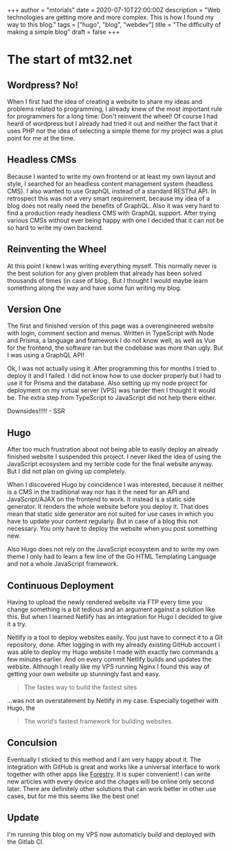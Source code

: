 +++
author = "mtorials"
date = 2020-07-10T22:00:00Z
description = "Web technologies are getting more and more complex. This is how I found my way to this blog."
tags = ["hugo", "blog", "webdev"]
title = "The difficulty of making a simple blog"
draft = false
+++
# The start of mt32.net

## Wordpress? No!

When I first had the idea of creating a website to share my ideas and problems related to programming, I already knew of the most important rule for programmers for a long time: Don't reinvent the wheel! Of course I had heard of wordpress but I already had tried it out and neither the fact that it uses PHP nor the idea of selecting a simple theme for my project was a plus point for me at the time.

## Headless CMSs

Because I wanted to write my own frontend or at least my own layout and style, I searched for an headless content management system (headless CMS). I also wanted to use GraphQL instead of a standard RESTful API. In retrospect this was not a very smart requirement, because my idea of a blog does not really need the benefits of GraphQL. Also it was very hard to find a production ready headless CMS with GraphQL support. After trying various CMSs without ever being happy with one I decided that it can not be so hard to write my own backend.

## Reinventing the Wheel

At this point I knew I was writing everything myself. This normally never is the best solution for any given problem that already has been solved thousands of times (in case of blog., But I thought I would maybe learn something along the way and have some fun writing my blog.

## Version One

The first and finished version of this page was a overengineered website with login, comment section and menus. Written in TypeScript with Node and Prisma, a language and framework I do not know well, as well as Vue for the frontend, the software ran but the codebase was more than ugly. But I was using a GraphQL API!

Ok, I was not actually using it. After programming this for months I tried to deploy it and I failed. I did not know how to use docker properly but I had to use it for Prisma and the database. Also setting up my node project for deployment on my virtual server (VPS) was harder then I thought it would be. The extra step from TypeScript to JavaScript did not help there either.

Downsides!!!!! - SSR

## Hugo

After too much frustration about not being able to easily deploy an already finished website I suspended this project. I never liked the idea of using the JavaScript ecosystem and my terrible code for the final website anyway. But I did not plan on giving up completely.

When I discovered Hugo by coincidence I was interested, because it neither is a CMS in the traditional way nor has it the need for an API and JavaScript/AJAX on the frontend to work. It instead is a static side generator. It renders the whole website before you deploy it. That does mean that static side generator are not suited for use cases in which you have to update your content regularly. But in case of a blog this not necessary. You only have to deploy the website when you post something new.

Also Hugo does not rely on the JavaScript ecosystem and to write my own theme I only had to learn a few line of the Go HTML Templating Language and not a whole JavaScript framework.

## Continuous Deployment

Having to upload the newly rendered website via FTP every time you change something is a bit tedious and an argument against a solution like this. But when I learned Netlify has an integration for Hugo I decided to give it a try.

Netlify is a tool to deploy websites easily. You just have to connect it to a Git repository, done. After logging in with my already existing GitHub account I was able to deploy my Hugo website I made with exactly two commands a few minutes earlier. And on every commit Netlify builds and updates the website. Although I really like my VPS running Nginx I found this way of getting your own website up stunningly fast and easy.

> The fastes way to build the fastest sites

...was not an overstatement by Netlify in my case. Especially together with Hugo, the 

> The world’s fastest framework for building websites.

## Conculsion

Eventually I sticked to this method and I am very happy about it. The integration with GitHub is great and works like a universal interface to work together with other apps like [Forestry](https://forestry.io/). It is super convenient! I can write new articles with every device and the chages will be online only second later. There are definitely other solutions that can work better in other use cases, but for me this seems like the best one! 


## Update

I'm running this blog on my VPS now automaticly build and deployed with the Gitlab CI.